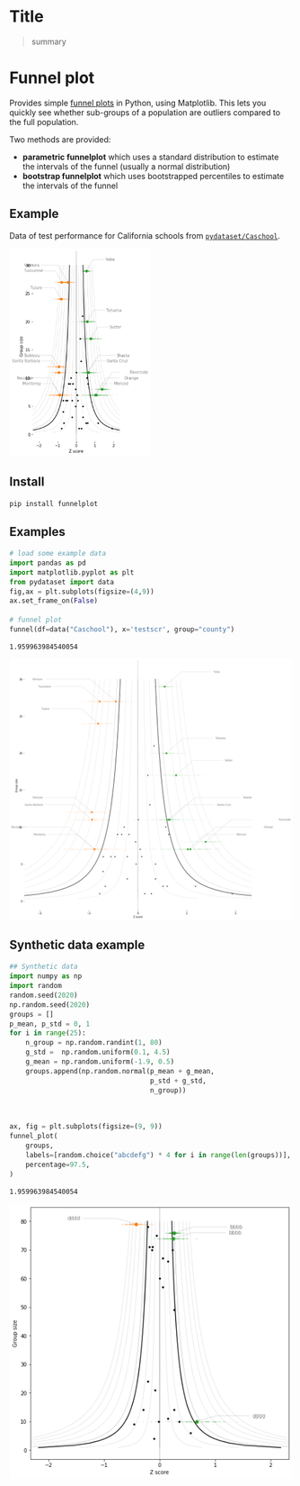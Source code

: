 # Title
> summary


# Funnel plot

Provides simple [funnel plots](https://psmu.improvement.nhs.uk/psc-shared-library/measurement-evidence-base/16-funnel-plots-for-comparing-institutional-performance/file) in Python, using Matplotlib. This lets you quickly see whether sub-groups of a population are outliers compared to the full population.

Two methods are provided:

* **parametric funnelplot** which uses a standard distribution to estimate the intervals of the funnel (usually a normal distribution)
* **bootstrap funnelplot** which uses bootstrapped percentiles to estimate the intervals of the funnel 

## Example
Data of test performance for California schools from [`pydataset/Caschool`](https://pypi.org/project/pydataset/).

<img src="imgs\caschool_example.png" width="50%">

## Install

`pip install funnelplot`

## Examples

```python
# load some example data
import pandas as pd
import matplotlib.pyplot as plt
from pydataset import data
fig,ax = plt.subplots(figsize=(4,9))
ax.set_frame_on(False)

# funnel plot
funnel(df=data("Caschool"), x='testscr', group="county")
```

    1.959963984540054
    


![png](docs/images/output_5_1.png)


## Synthetic data example

```python
## Synthetic data
import numpy as np
import random
random.seed(2020)
np.random.seed(2020)
groups = []
p_mean, p_std = 0, 1
for i in range(25):
    n_group = np.random.randint(1, 80)
    g_std =  np.random.uniform(0.1, 4.5) 
    g_mean = np.random.uniform(-1.9, 0.5)
    groups.append(np.random.normal(p_mean + g_mean,
                                   p_std + g_std, 
                                   n_group))
```

```python


ax, fig = plt.subplots(figsize=(9, 9))
funnel_plot(
    groups,
    labels=[random.choice("abcdefg") * 4 for i in range(len(groups))],
    percentage=97.5,
)
```

    1.959963984540054
    


![png](docs/images/output_8_1.png)

